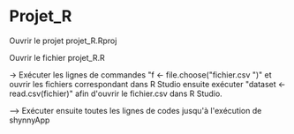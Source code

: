 # Projet_R

Ouvrir le projet projet_R.Rproj

Ouvrir le fichier projet_R.R

-> Exécuter les lignes de commandes "f <- file.choose("fichier.csv ")" et ouvrir les fichiers correspondant dans R Studio ensuite exécuter  "dataset <- read.csv(fichier)" afin d'ouvrir le fichier.csv dans R Studio.

—> Exécuter ensuite toutes les lignes de codes jusqu'à l'exécution de shynnyApp
